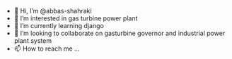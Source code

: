 - 👋 Hi, I’m @abbas-shahraki
- 👀 I’m interested in gas turbine power plant
- 🌱 I’m currently learning django
- 💞️ I’m looking to collaborate on gasturbine governor and industrial power plant system
- 📫 How to reach me ...

<!---
abbas-shahraki/abbas-shahraki is a ✨ special ✨ repository because its `README.md` (this file) appears on your GitHub profile.
You can click the Preview link to take a look at your changes.
--->
